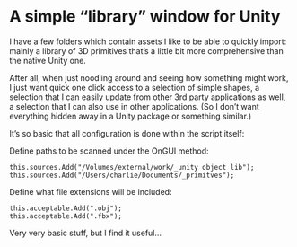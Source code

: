 # A simple “library” window for Unity

I have a few folders which contain assets I like to be able to quickly import: mainly a library of 3D primitives that’s a little bit more comprehensive than the native Unity one.

After all, when just noodling around and seeing how something might work, I just want quick one click access to a selection of simple shapes, a selection that I can easily update from other 3rd party applications as well, a selection that I can also use in other applications. (So I don’t want everything hidden away in a Unity package or something similar.)

It’s so basic that all configuration is done within the script itself:

Define paths to be scanned under the OnGUI method:

    this.sources.Add("/Volumes/external/work/_unity object lib");
    this.sources.Add("/Users/charlie/Documents/_primitves");

Define what file extensions will be included:

    this.acceptable.Add(".obj");
    this.acceptable.Add(".fbx");

Very very basic stuff, but I find it useful...

